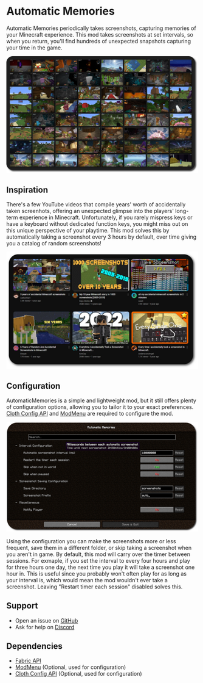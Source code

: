 # Automatic Memories

Automatic Memories periodically takes screenshots, capturing memories of your Minecraft experience.
This mod takes screenshots at set intervals, so when you return, you'll find hundreds of unexpected snapshots capturing your time in the game.

![Example Screenshots](./assets/example_screenshots.png)


## Inspiration

There's a few YouTube videos that compile years' worth of accidentally taken screenhots, offering an unexpected glimpse into the players' long-term experience in Minecraft.
Unfortunately, if you rarely mispress keys or have a keyboard without dedicated function keys, you might miss out on this unique perspective of your playtime.
This mod solves this by automatically taking a screenshot every 3 hours by default, over time giving you a catalog of random screenshots!

![YouTube Inspiration](./assets/yt_inspiration.png)


## Configuration

AutomaticMemories is a simple and lightweight mod, but it still offers plenty of configuration options, allowing you to tailor it to your exact preferences.
[Cloth Config API](https://modrinth.com/mod/cloth-config) and [ModMenu](https://modrinth.com/mod/modmenu) are required to configure the mod.  

![AutomaticMemories Configuration](./assets/configuration.png)

Using the configuration you can make the screenshots more or less frequent, save them in a different folder, or skip taking a screenshot when you aren't in game.
By default, this mod will carry over the timer between sessions. For exmaple, if you set the interval to every four hours and play for three hours one day, the next time you play it will take a screenshot one hour in.
This is useful since you probably won't often play for as long as your interval is, which would mean the mod wouldn't ever take a screenshot. Leaving "Restart timer each session" disabled solves this.

## Support
- Open an issue on [GitHub](https://github.com/BlackNinja745-Studios/AutomaticMemories/issues)
- Ask for help on [Discord](https://discord.bn745studios.com)

## Dependencies
- [Fabric API](https://modrinth.com/mod/fabric-api)
- [ModMenu](https://modrinth.com/mod/modmenu) (Optional, used for configuration)
- [Cloth Config API](https://modrinth.com/mod/cloth-config) (Optional, used for configuration)

